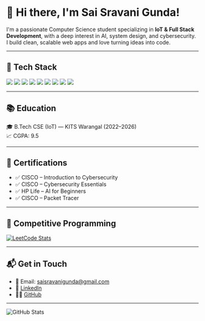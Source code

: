 # 👋 Hi there, I'm Sai Sravani Gunda!

I'm a passionate Computer Science student specializing in **IoT & Full Stack Development**, with a deep interest in AI, system design, and cybersecurity. I build clean, scalable web apps and love turning ideas into code.

---

## 🚀 Tech Stack

<p align="left">
  <img src="https://img.shields.io/badge/React-20232A?style=for-the-badge&logo=react&logoColor=61DAFB"/>
  <img src="https://img.shields.io/badge/Node.js-339933?style=for-the-badge&logo=nodedotjs&logoColor=white"/>
  <img src="https://img.shields.io/badge/Express.js-000000?style=for-the-badge&logo=express&logoColor=white"/>
  <img src="https://img.shields.io/badge/MongoDB-4EA94B?style=for-the-badge&logo=mongodb&logoColor=white"/>
  <img src="https://img.shields.io/badge/Spring Boot-6DB33F?style=for-the-badge&logo=spring-boot&logoColor=white"/>
  <img src="https://img.shields.io/badge/MySQL-4479A1?style=for-the-badge&logo=mysql&logoColor=white"/>
  <img src="https://img.shields.io/badge/Git-F05032?style=for-the-badge&logo=git&logoColor=white"/>
  <img src="https://img.shields.io/badge/Java-007396?style=for-the-badge&logo=java&logoColor=white"/>
  <img src="https://img.shields.io/badge/Python-FFD43B?style=for-the-badge&logo=python&logoColor=blue"/>
</p>

---

## 📚 Education

🎓 B.Tech CSE (IoT) — KITS Warangal (2022–2026)  
📈 CGPA: 9.5

---

## 📃 Certifications

- ✅ CISCO – Introduction to Cybersecurity  
- ✅ CISCO – Cybersecurity Essentials  
- ✅ HP Life – AI for Beginners  
- ✅ CISCO – Packet Tracer

---

## 🧠 Competitive Programming

[![LeetCode Stats](https://leetcard.jacoblin.cool/saisravanigunda?theme=dark&font=Baloo%20Bhai%202&ext=heatmap)](https://leetcode.com/u/saisravanigunda/)


---

## 📬 Get in Touch

- 📧 Email: saisravanigunda@gmail.com  
- 🔗 [LinkedIn](https://www.linkedin.com/in/sai-sravani-gunda-295940294)  
- 🧑‍💻 [GitHub](https://github.com/SaiSravaniGunda)

---

![GitHub Stats](https://github-readme-stats.vercel.app/api?username=SaiSravaniGunda&show_icons=true&theme=tokyonight)
